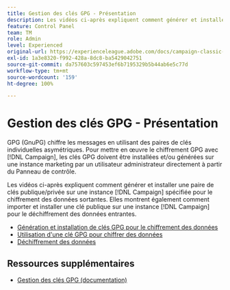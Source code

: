 ```yaml
---
title: Gestion des clés GPG - Présentation
description: Les vidéos ci-après expliquent comment générer et installer une paire de clés publique/privée sur une instance Campaign spécifiée pour le chiffrement des données sortantes. Elles montrent également comment importer et installer une clé publique sur une instance Campaign pour le déchiffrement des données entrantes.
feature: Control Panel
team: TM
role: Admin
level: Experienced
original-url: https://experienceleague.adobe.com/docs/campaign-classic-learn/tutorials/administrating/control-panel-acc/gpg-key-management/gpg-key-management-overview.html
exl-id: 1a3e8320-f992-428a-8dc8-ba5429042751
source-git-commit: da757603c597453ef6b7195329b5b44ab6e5c77d
workflow-type: tm+mt
source-wordcount: '159'
ht-degree: 100%

---
```


# Gestion des clés GPG - Présentation

GPG (GnuPG) chiffre les messages en utilisant des paires de clés individuelles asymétriques. Pour mettre en œuvre le chiffrement GPG avec [!DNL Campaign], les clés GPG doivent être installées et/ou générées sur une instance marketing par un utilisateur administrateur directement à partir du Panneau de contrôle.

Les vidéos ci-après expliquent comment générer et installer une paire de clés publique/privée sur une instance [!DNL Campaign] spécifiée pour le chiffrement des données sortantes. Elles montrent également comment importer et installer une clé publique sur une instance [!DNL Campaign] pour le déchiffrement des données entrantes.

* [Génération et installation de clés GPG pour le chiffrement des données](./generating-and-installing-gpg-keys-for-data-encryption.md)
* [Utilisation d&#39;une clé GPG pour chiffrer des données](./using-a-gpg-key-to-encrypt-data.md)
* [Déchiffrement des données](./decrypting-data.md)

## Ressources supplémentaires

* [Gestion des clés GPG (documentation)](https://experienceleague.adobe.com/docs/control-panel/using/instances-settings/gpg-keys-management.html?lang=fr)
